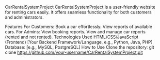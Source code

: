 CarRentalSystemProject
CarRentalSystemProject is a user-friendly website for renting cars easily. It offers seamless functionality for both customers and administrators.

Features
For Customers:
Book a car effortlessly.
View reports of available cars.
For Admins:
View booking reports.
View and manage car reports (rented and not rented).
Technologies Used
HTML/CSS/JavaScript (Frontend)
[Your Backend Framework/Language, e.g., Python, Java, PHP]
Database: [e.g., MySQL, PostgreSQL]
How to Use
Clone the repository:
git clone https://github.com/your-username/CarRentalSystemProject.git
